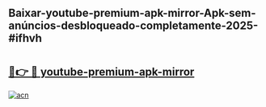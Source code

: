 ## Baixar-youtube-premium-apk-mirror-Apk-sem-anúncios-desbloqueado-completamente-2025-#ifhvh

# <h2><a href="https://ainizakaria.my?title=youtube-premium-apk-mirror&ref=20M">🔗👉 🔴 youtube-premium-apk-mirror</a></h2>

[![acn](https://github.com/user-attachments/assets/0f9c940e-d8b0-45ae-aac7-cd30a18b3e1c)](https://ainizakaria.my?title=youtube-premium-apk-mirror&ref=20M)

